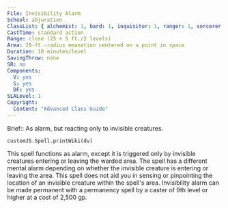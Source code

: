 ```yaml
---
File: Invisibility Alarm
School: abjuration
ClassList: { alchemist: 1, bard: 1, inquisitor: 1, ranger: 1, sorcerer: 1, wizard: 1, psychic: 1 }
CastTime: standard action
Range: close (25 + 5 ft./2 levels)
Area: 20-ft.-radius emanation centered on a point in space
Duration: 10 minutes/level
SavingThrow: none
SR: no
Components:
  V: yes
  S: yes
  DF: yes
SLALevel: 1
Copyright:
  Content: "Advanced Class Guide"
---
```

Brief:: As alarm, but reacting only to invisible creatures.

```dataviewjs
customJS.Spell.printWiki(dv)
```

This spell functions as alarm, except it is triggered only by invisible creatures entering or leaving the warded area.  The spell has a different mental alarm depending on whether the invisible creature is entering or leaving the area. This spell does not aid you in sensing or pinpointing the location of an invisible creature within the spell's area.  Invisibility alarm can be made permanent with a permanency spell by a caster of 9th level or higher at a cost of 2,500 gp.
